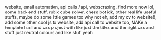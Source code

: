 website,
email automation,
api calls / api,
webscraping,
find more now lol,
some back end stuff, rubix cube solver, chess bot idk,
other real life useful stuffs,
maybe do some little games too why not eh,
add my cv to website!!,
add some other cool js to website,
add api call to website too,
MAKe a template html and css project with like just the titles and the right css and stuff just neutral colours and like stuff yeah
